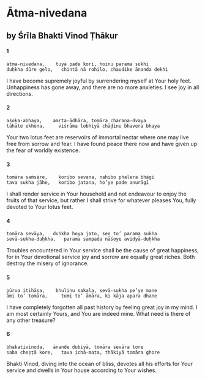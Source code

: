 # Ātma-nivedana

## by Śrīla Bhakti Vinod Ṭhākur

#### 1

    ātma-nivedana,    tuyā pade kori, hoinu parama sukhī
    duḥkha dūre gelo,   chintā nā rohilo, chaudike ānanda dekhi

I have become supremely joyful by surrendering myself at Your holy feet. Unhappiness has gone away, and there are no more anxieties. I see joy in all directions.

#### 2

    aśoka-abhaya,    amṛta-ādhāra, tomāra charaṇa-dvaya
    tāhāte ekhona,     viśrāma lobhiyā chāḍinu bhavera bhaya

Your two lotus feet are reservoirs of immortal nectar where one may live free from sorrow and fear. I have found peace there now and have given up the fear of worldly existence.

#### 3

    tomāra saṁsāre,    koribo sevana, nahibo phalera bhāgī
    tava sukha jāhe,   koribo jatana, ho’ye pade anurāgī

I shall render service in Your household and not endeavour to enjoy the fruits of that service, but rather I shall strive for whatever pleases You, fully devoted to Your lotus feet.

#### 4

    tomāra sevāya,   duḥkha hoya jato, seo to’ parama sukha
    sevā-sukha-duḥkha,   parama sampada nāśoye avidyā-duḥkha

Troubles encountered in Your service shall be the cause of great happiness, for in Your devotional service joy and sorrow are equally great riches. Both destroy the misery of ignorance.

#### 5

    pūrva itihāsa,    bhulinu sakala, sevā-sukha pe’ye mane
    āmi to’ tomāra,     tumi to’ āmāra, ki kāja apara dhane

I have completely forgotten all past history by feeling great joy in my mind. I am most certainly Yours, and You are indeed mine. What need is there of any other treasure?

#### 6

    bhakativinoda,   ānande ḍubiyā, tomāra sevāra tore
    saba cheṣṭā kore,   tava ichā-mata, thākiyā tomāra ghore

Bhakti Vinod, diving into the ocean of bliss, devotes all his efforts for Your service and dwells in Your house according to Your wishes.

